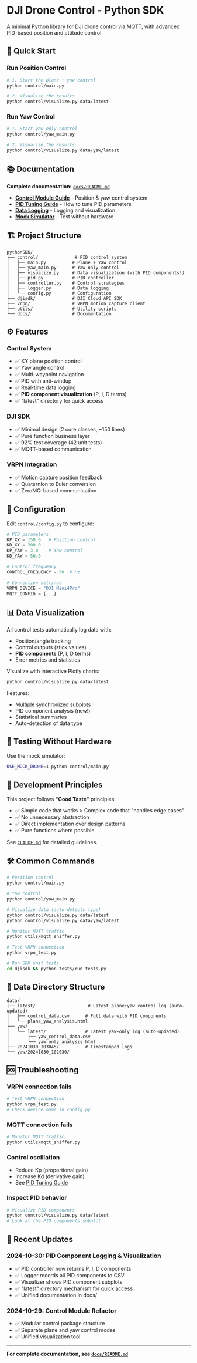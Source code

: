 # DJI Drone Control - Python SDK

A minimal Python library for DJI drone control via MQTT, with advanced PID-based position and attitude control.

## 🚀 Quick Start

### Run Position Control
```bash
# 1. Start the plane + yaw control
python control/main.py

# 2. Visualize the results
python control/visualize.py data/latest
```

### Run Yaw Control
```bash
# 1. Start yaw-only control
python control/yaw_main.py

# 2. Visualize the results
python control/visualize.py data/yaw/latest
```

## 📚 Documentation

**Complete documentation:** [`docs/README.md`](docs/README.md)

- **[Control Module Guide](docs/CONTROL_MODULE_GUIDE.md)** - Position & yaw control system
- **[PID Tuning Guide](docs/PID_TUNING_GUIDE.md)** - How to tune PID parameters
- **[Data Logging](docs/DATA_LOGGING_README.md)** - Logging and visualization
- **[Mock Simulator](docs/MOCK_SIMULATOR_GUIDE.md)** - Test without hardware

## 🏗️ Project Structure

```
pythonSDK/
├── control/              # PID control system
│   ├── main.py          # Plane + Yaw control
│   ├── yaw_main.py      # Yaw-only control
│   ├── visualize.py     # Data visualization (with PID components!)
│   ├── pid.py           # PID controller
│   ├── controller.py    # Control strategies
│   ├── logger.py        # Data logging
│   └── config.py        # Configuration
├── djisdk/              # DJI Cloud API SDK
├── vrpn/                # VRPN motion capture client
├── utils/               # Utility scripts
└── docs/                # Documentation
```

## ⚙️ Features

### Control System
- ✅ XY plane position control
- ✅ Yaw angle control
- ✅ Multi-waypoint navigation
- ✅ PID with anti-windup
- ✅ Real-time data logging
- ✅ **PID component visualization** (P, I, D terms)
- ✅ "latest" directory for quick access

### DJI SDK
- ✅ Minimal design (2 core classes, ~150 lines)
- ✅ Pure function business layer
- ✅ 92% test coverage (42 unit tests)
- ✅ MQTT-based communication

### VRPN Integration
- ✅ Motion capture position feedback
- ✅ Quaternion to Euler conversion
- ✅ ZeroMQ-based communication

## 🔧 Configuration

Edit `control/config.py` to configure:

```python
# PID parameters
KP_XY = 150.0   # Position control
KD_XY = 200.0
KP_YAW = 3.0    # Yaw control
KD_YAW = 50.0

# Control frequency
CONTROL_FREQUENCY = 50  # Hz

# Connection settings
VRPN_DEVICE = "DJI_Mini4Pro"
MQTT_CONFIG = {...}
```

## 📊 Data Visualization

All control tests automatically log data with:
- Position/angle tracking
- Control outputs (stick values)
- **PID components** (P, I, D terms)
- Error metrics and statistics

Visualize with interactive Plotly charts:
```bash
python control/visualize.py data/latest
```

Features:
- Multiple synchronized subplots
- PID component analysis (new!)
- Statistical summaries
- Auto-detection of data type

## 🧪 Testing Without Hardware

Use the mock simulator:
```bash
USE_MOCK_DRONE=1 python control/main.py
```

## 📖 Development Principles

This project follows **"Good Taste"** principles:
- ✅ Simple code that works > Complex code that "handles edge cases"
- ✅ No unnecessary abstraction
- ✅ Direct implementation over design patterns
- ✅ Pure functions where possible

See [`CLAUDE.md`](CLAUDE.md) for detailed guidelines.

## 🛠️ Common Commands

```bash
# Position control
python control/main.py

# Yaw control
python control/yaw_main.py

# Visualize data (auto-detects type)
python control/visualize.py data/latest
python control/visualize.py data/yaw/latest

# Monitor MQTT traffic
python utils/mqtt_sniffer.py

# Test VRPN connection
python vrpn_test.py

# Run SDK unit tests
cd djisdk && python tests/run_tests.py
```

## 📁 Data Directory Structure

```
data/
├── latest/                    # Latest plane+yaw control log (auto-updated)
│   ├── control_data.csv      # Full data with PID components
│   └── plane_yaw_analysis.html
├── yaw/
│   └── latest/               # Latest yaw-only log (auto-updated)
│       ├── yaw_control_data.csv
│       └── yaw_only_analysis.html
├── 20241030_103045/          # Timestamped logs
└── yaw/20241030_102030/
```

## 🆘 Troubleshooting

### VRPN connection fails
```bash
# Test VRPN connection
python vrpn_test.py
# Check device name in config.py
```

### MQTT connection fails
```bash
# Monitor MQTT traffic
python utils/mqtt_sniffer.py
```

### Control oscillation
- Reduce Kp (proportional gain)
- Increase Kd (derivative gain)
- See [PID Tuning Guide](docs/PID_TUNING_GUIDE.md)

### Inspect PID behavior
```bash
# Visualize PID components
python control/visualize.py data/latest
# Look at the PID components subplot
```

## 📝 Recent Updates

### 2024-10-30: PID Component Logging & Visualization
- ✅ PID controller now returns P, I, D components
- ✅ Logger records all PID components to CSV
- ✅ Visualizer shows PID component subplots
- ✅ "latest" directory mechanism for quick access
- ✅ Unified documentation in docs/

### 2024-10-29: Control Module Refactor
- ✅ Modular control package structure
- ✅ Separate plane and yaw control modes
- ✅ Unified visualization tool

---

**For complete documentation, see [`docs/README.md`](docs/README.md)**

